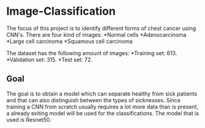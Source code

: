 # Image-Classification
The focus of this project is to identify different forms of chest cancer using CNN's. There are four kind of images:
*Normal cells
*Adenocarcinoma
*Large cell carcinoma
*Squamous cell carcinoma

The dataset has the following amount of images:
*Training set: 613.
*Validation set: 315.
*Test set: 72.

## Goal
The goal is to obtain a model which can separate healthy from sick patients and that can also distinguish between the types of sicknesses. Since training a CNN from scratch usually requires a lot more data than is present, a already exiting model will be used for the classifications. The model that is used is Resnet50.

